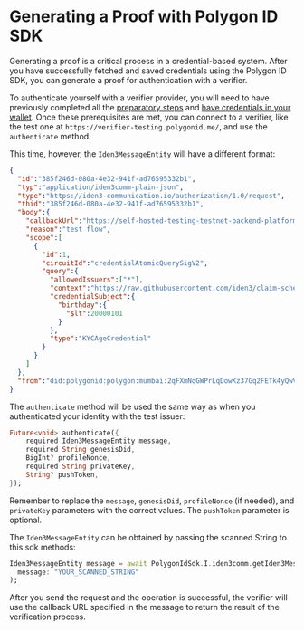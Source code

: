 # Generating a Proof with Polygon ID SDK

Generating a proof is a critical process in a credential-based system. After you have successfully fetched and saved credentials using the Polygon ID SDK, you can generate a proof for authentication with a verifier.

To authenticate yourself with a verifier provider, you will need to have previously completed all the [preparatory steps](https://github.com/0xPolygonID/polygonid-flutter-sdk/blob/sdk-methods-docs/AUTH.md) and [have credentials in your wallet](https://github.com/0xPolygonID/polygonid-flutter-sdk/blob/sdk-methods-docs/FETCH_CRED.md). Once these prerequisites are met, you can connect to a verifier, like the test one at `https://verifier-testing.polygonid.me/`, and use the `authenticate` method.

This time, however, the `Iden3MessageEntity` will have a different format:

```json
{
  "id":"385f246d-080a-4e32-941f-ad76595332b1",
  "typ":"application/iden3comm-plain-json",
  "type":"https://iden3-communication.io/authorization/1.0/request",
  "thid":"385f246d-080a-4e32-941f-ad76595332b1",
  "body":{
    "callbackUrl":"https://self-hosted-testing-testnet-backend-platform.polygonid.me/api/callback?sessionId=229765",
    "reason":"test flow",
    "scope":[
      {
        "id":1,
        "circuitId":"credentialAtomicQuerySigV2",
        "query":{
          "allowedIssuers":["*"],
          "context":"https://raw.githubusercontent.com/iden3/claim-schema-vocab/main/schemas/json-ld/kyc-v3.json-ld",
          "credentialSubject":{
            "birthday":{
              "$lt":20000101
            }
          },
          "type":"KYCAgeCredential"
        }
      }
    ]
  },
  "from":"did:polygonid:polygon:mumbai:2qFXmNqGWPrLqDowKz37Gq2FETk4yQwVUVUqeBLmf9"
}
```

The `authenticate` method will be used the same way as when you authenticated your identity with the test issuer:

```dart
Future<void> authenticate({
    required Iden3MessageEntity message,
    required String genesisDid,
    BigInt? profileNonce,
    required String privateKey,
    String? pushToken,
});
```

Remember to replace the `message`, `genesisDid`, `profileNonce` (if needed), and `privateKey` parameters with the correct values. The `pushToken` parameter is optional.

The `Iden3MessageEntity` can be obtained by passing the scanned String to this sdk methods:
```dart
Iden3MessageEntity message = await PolygonIdSdk.I.iden3comm.getIden3Message(
  message: "YOUR_SCANNED_STRING"
);
```

After you send the request and the operation is successful, the verifier will use the callback URL specified in the message to return the result of the verification process.